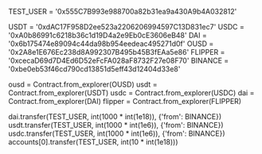 


TEST_USER = '0x555C7B993e988700a82b31ea9a430A9b4A032812'

USDT = '0xdAC17F958D2ee523a2206206994597C13D831ec7'
USDC = '0xA0b86991c6218b36c1d19D4a2e9Eb0cE3606eB48'
DAI = '0x6b175474e89094c44da98b954eedeac495271d0f'
OUSD = '0x2A8e1E676Ec238d8A992307B495b45B3fEAa5e86'
FLIPPER = '0xcecaD69d7D4Ed6D52eFcFA028aF8732F27e08F70'
BINANCE = '0xbe0eb53f46cd790cd13851d5eff43d12404d33e8'

ousd = Contract.from_explorer(OUSD)
usdt = Contract.from_explorer(USDT)
usdc = Contract.from_explorer(USDC)
dai = Contract.from_explorer(DAI)
flipper = Contract.from_explorer(FLIPPER)


dai.transfer(TEST_USER, int(1000 * int(1e18)), {'from': BINANCE})
usdt.transfer(TEST_USER, int(1000 * int(1e6)), {'from': BINANCE})
usdc.transfer(TEST_USER, int(1000 * int(1e6)), {'from': BINANCE})
accounts[0].transfer(TEST_USER, int(10 * int(1e18)))
